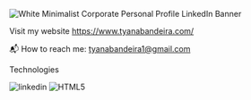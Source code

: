 ![White Minimalist Corporate Personal Profile LinkedIn Banner](https://user-images.githubusercontent.com/113194307/195203777-9f59b01f-5317-41c9-81ab-5235ae76a046.png)

Visit my website https://www.tyanabandeira.com/

📬 How to reach me: tyanabandeira1@gmail.com


Technologies 

![linkedin](https://img.shields.io/badge/Linkedin-0e76a8?style=for-the-badge&logo=Linkedin&logoColor=white)
![HTML5](https://img.shields.io/badge/HTML5-f06529?style=for-the-badge&logo=HTML5&logoColor=white)
